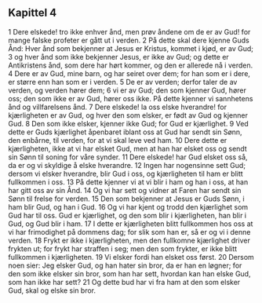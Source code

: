 ## Kapittel 4

1 Dere elskede! tro ikke enhver ånd, men prøv åndene om de er av Gud! for mange falske profeter er gått ut i verden.
2 På dette skal dere kjenne Guds Ånd: Hver ånd som bekjenner at Jesus er Kristus, kommet i kjød, er av Gud;
3 og hver ånd som ikke bekjenner Jesus, er ikke av Gud; og dette er Antikristens ånd, som dere har hørt kommer, og den er allerede nå i verden.
4 Dere er av Gud, mine barn, og har seiret over dem; for han som er i dere, er større enn han som er i verden.
5 De er av verden; derfor taler de av verden, og verden hører dem;
6 vi er av Gud; den som kjenner Gud, hører oss; den som ikke er av Gud, hører oss ikke. På dette kjenner vi sannhetens ånd og villfarelsens ånd.
7 Dere elskede! la oss elske hverandre! for kjærligheten er av Gud, og hver den som elsker, er født av Gud og kjenner Gud.
8 Den som ikke elsker, kjenner ikke Gud; for Gud er kjærlighet.
9 Ved dette er Guds kjærlighet åpenbaret iblant oss at Gud har sendt sin Sønn, den enbårne, til verden, for at vi skal leve ved ham.
10 Dere dette er kjærligheten, ikke at vi har elsket Gud, men at han har elsket oss og sendt sin Sønn til soning for våre synder.
11 Dere elskede! har Gud elsket oss så, da er og vi skyldige å elske hverandre.
12 Ingen har nogensinne sett Gud; dersom vi elsker hverandre, blir Gud i oss, og kjærligheten til ham er blitt fullkommen i oss.
13 På dette kjenner vi at vi blir i ham og han i oss, at han har gitt oss av sin Ånd.
14 Og vi har sett og vidner at Faren har sendt sin Sønn til frelse for verden.
15 Den som bekjenner at Jesus er Guds Sønn, i ham blir Gud, og han i Gud.
16 Og vi har kjent og trodd den kjærlighet som Gud har til oss. Gud er kjærlighet, og den som blir i kjærligheten, han blir i Gud, og Gud blir i ham.
17 I dette er kjærligheten blitt fullkommen hos oss at vi har frimodighet på dommens dag; for slik som han er, så er og vi i denne verden.
18 Frykt er ikke i kjærligheten, men den fullkomne kjærlighet driver frykten ut; for frykt har straffen i seg; men den som frykter, er ikke blitt fullkommen i kjærligheten.
19 Vi elsker fordi han elsket oss først.
20 Dersom noen sier: Jeg elsker Gud, og han hater sin bror, da er han en løgner; for den som ikke elsker sin bror, som han har sett, hvordan kan han elske Gud, som han ikke har sett?
21 Og dette bud har vi fra ham at den som elsker Gud, skal og elske sin bror.

